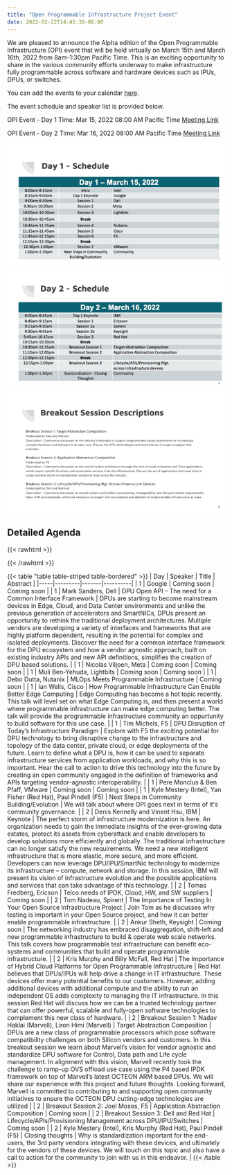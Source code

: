 ```yaml
---
title: "Open Programmable Infrastructure Project Event"
date: 2022-02-22T14:45:30-06:00
---
```


We are pleased to announce the Alpha edition of the Open Programmable
Infrastructure (OPI) event that will be held virtually on March 15th and March
16th, 2022 from 8am-1:30pm Pacific Time. This is an exciting opportunity to share in the
various community efforts underway to make infrastructure fully programmable
across software and hardware devices such as IPUs, DPUs, or switches.

You can add the events to your calendar [here](/opievents.ics).

The event schedule and speaker list is provided below.

OPI Event - Day 1
Time: Mar 15, 2022 08:00 AM Pacific Time
[Meeting Link](https://intel.zoom.us/j/95556827603?pwd=alJINUltbUlIVklzLzBNTXRrRHI4dz09)

OPI Event - Day 2
Time: Mar 16, 2022 08:00 AM Pacific Time
[Meeting Link](https://intel.zoom.us/j/91369118581?pwd=UmdJKzlSd2Z6czNtcWRZYTBsenNVUT09)

![Day 1 Schedule](/opi-event-slide3.jpeg)
![Day 2 Schedule](/opi-event-slide4.jpeg)
![Break Session Descriptions](/opi-event-slide5.jpeg)

## Detailed Agenda

{{< rawhtml >}}
<style>
table {
  table-layout: fixed;
  width: 100%;
  border-collapse: collapse;
  border: 3px solid orange;
}

thead th:nth-child(1) {
  width: 15%;
}

thead th:nth-child(2) {
  width: 20%;
}

thead th:nth-child(3) {
  width: 35%;
}

thead th:nth-child(4) {
  width: 30%;
}

th, td {
  padding: 20px;
}
html {
  font-family: 'helvetica neue', helvetica, arial, sans-serif;
}

thead th, tfoot th {
  font-family: 'Rock Salt', cursive;
  font-size: 0.575em;
}

th {
  letter-spacing: 2px;
}

td {
  letter-spacing: 1px;
}

tbody td {
  text-align: center;
  font-size: 0.575em;
}

tfoot th {
  text-align: right;
}

thead {
  background-color: #333;
  color: white;
}

tbody tr:nth-child(odd) {
  background-color: #fff;
}

tbody tr:nth-child(even) {
  background-color: #eee;
}
</style>
{{< /rawhtml >}}

{{< table "table table-striped table-bordered" >}}
| Day | Speaker | Title | Abstract |
|-----|---------|-------|----------|
| 1   | Google | Coming soon | Coming soon |
| 1   | Mark Sanders, Dell | DPU Open API – The need for a Common Interface Framework | DPUs are starting to become mainstream devices in Edge, Cloud, and Data Center environments and unlike the previous generation of accelerators and SmartNICs, DPUs present an opportunity to rethink the traditional deployment architectures.  Multiple vendors are developing a variety of interfaces and frameworks that are highly platform dependent, resulting in the potential for complex and isolated deployments.  Discover the need for a common interface framework for the DPU ecosystem and how a vendor agnostic approach, built on existing industry APIs and new API definitions, simplifies the creation of DPU based solutions. |
| 1   | Nicolas Viljoen, Meta | Coming soon | Coming soon |
| 1   | Muli Ben-Yehuda, Lightbits | Coming soon | Coming soon |
| 1   | Debo Dutta, Nutanix | MLOps Meets Programmable Infrastructure | Coming soon |
| 1   | Ian Wells, Cisco | How Programmable Infrastructure Can Enable Better Edge Computing | Edge Computing has become a hot topic recently. This talk will level set on what Edge Computing is, and then present a world where programmable infrastructure can make edge computing better. The talk will provide the programmable infrastructure community an oppurtunity to build software for this use case. |
| 1   | Tim Michels, F5 | DPU Disruption of Today’s Infrastructure Paradigm | Explore with F5 the exciting potential for DPU technology to bring disruptive change to the infrastructure and topology of the data center, private cloud, or edge deployments of the future.  Learn to define what a DPU is, how it can be used to separate infrastructure services from application workloads, and why this is so important.  Hear the call to action to drive this technology into the future by creating an open community engaged in the definition of frameworks and APIs targeting vendor-agnostic interoperability. |
| 1   | Pere Monclus & Ben Pfaff, VMware | Coming soon | Coming soon |
| 1   | Kyle Mestery (Intel), Yan Fisher (Red Hat), Paul Pindell (F5) | Next Steps in Community Building/Evolution | We will talk about where OPI goes next in terms of it's community governance. |
| 2   | Denis Kennelly and Vinent Hsu, IBM | Keynote | The perfect storm of infrastructure modernization is here. An organization needs to gain the immediate insights of the ever-growing data estates, protect its assets from cyberattack and enable developers to develop solutions more efficiently and globally. The traditional infrastructure can no longer satisfy the new requirements. We need a new intelligent infrastructure that is more elastic, more secure, and more efficient. Developers can now leverage DPU/IPU/SmartNic technology to modernize its infrastructure – compute, network and storage. In this session, IBM will present its vision of infrastructure evolution and the possible applications and services that can take advantage of this technology. |
| 2   | Tomas Fredberg, Ericson | Telco needs of IPDK, Cloud, HW, and SW suppliers | Coming soon |
| 2   | Tom Nadeau, Spirent | The Importance of Testing In Your Open Source Infrastructure Project | Join Tom as he discusses why testing is important in your Open Source project, and how it can better enable programmable infrastructure. |
| 2   | Ankur Sheth, Keysight | Coming soon | The networking industry has embraced disaggregation, shift-left and now programmable infrastructure to build & operate web scale networks. This talk covers how programmable test infrastructure can benefit eco-systems and communities that build and operate programmable infrastructure. |
| 2   | Kris Murphy and Billy McFall, Red Hat | The Importance of Hybrid Cloud Platforms for Open Programmable Infrastructure | Red Hat believes that DPUs/IPUs will help drive a change in IT infrastructure. These devices offer many potential benefits to our customers. However, adding additional devices with additional compute and the ability to run an independent OS adds complexity to managing the IT infrastructure. In this session Red Hat will discuss how we can be a trusted technology partner that can offer powerful, scalable and fully-open software technologies to complement this new class of hardware. |
| 2   | Breakout Session 1: Nadav Haklai (Marvell), Liron Himi (Marvell) | Target Abstraction Composition | DPUs are a new class of programmable processors which pose software compatibility challenges on both Silicon vendors and customers.  In this breakout session we learn about Marvell’s vision for vendor agnostic and standardize DPU software for Control, Data path and Life cycle management.  In alignment with this vision, Marvell recently took the challenge to ramp-up OVS offload use case using the P4 based IPDK framework on top of Marvell’s latest OCTEON ARM based DPUs. We will share our experience with this project and future thoughts.  Looking forward, Marvell is committed to contributing to and supporting open community initiatives to ensure the OCTEON DPU cutting-edge technologies are utilized |
| 2   | Breakout Session 2: Joel Moses, F5 | Application Abstraction Composition | Coming soon |
| 2   | Breakout Session 3: Dell and Red Hat | Lifecycle/APIs/Provisioning Management across DPU/IPU/Switches | Coming soon |
| 2   | Kyle Mestery (Intel), Kris Murphy (Red Hat), Paul Pindell (F5) | Closing thoughts | Why is standardization important for the end-users, the 3rd party vendors integrating with these devices, and ultimately for the vendors of these devices. We will touch on this topic and also have a call to action for the community to join with us in this endeavor. |
{{< /table >}}
